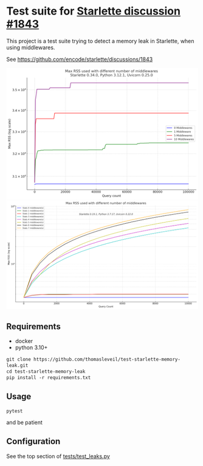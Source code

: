 # Test suite for [Starlette discussion #1843](https://github.com/encode/starlette/discussions/1843)

This project is a test suite trying to detect a memory leak in Starlette, when using middlewares.

See https://github.com/encode/starlette/discussions/1843


![](report/starlette-0.34.0.png)
![](report/starlette-0.19.1.png)


## Requirements

- docker
- python 3.10+

```shell
git clone https://github.com/thomasleveil/test-starlette-memory-leak.git
cd test-starlette-memory-leak
pip install -r requirements.txt
```

## Usage

```shell
pytest
```

and be patient


## Configuration

See the top section of [tests/test_leaks.py](tests/test_leaks.py)

